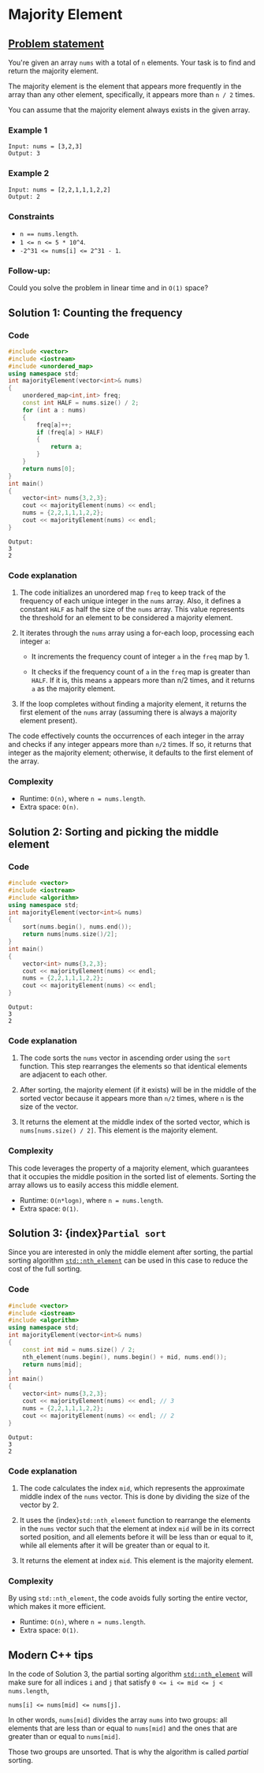 # Majority Element

## [Problem statement](https://leetcode.com/problems/majority-element/)

You're given an array `nums` with a total of `n` elements. Your task is to find and return the majority element.

The majority element is the element that appears more frequently in the array than any other element, specifically, it appears more than `n / 2` times.

You can assume that the majority element always exists in the given array.

### Example 1
```text
Input: nums = [3,2,3]
Output: 3
```

### Example 2
```text
Input: nums = [2,2,1,1,1,2,2]
Output: 2
``` 

### Constraints

* `n == nums.length`.
* `1 <= n <= 5 * 10^4`.
* `-2^31 <= nums[i] <= 2^31 - 1`.
 

### Follow-up: 
Could you solve the problem in linear time and in `O(1)` space?

## Solution 1: Counting the frequency

### Code
```cpp
#include <vector>
#include <iostream>
#include <unordered_map>
using namespace std;
int majorityElement(vector<int>& nums) 
{
    unordered_map<int,int> freq;
    const int HALF = nums.size() / 2;
    for (int a : nums) 
    {
        freq[a]++;
        if (freq[a] > HALF) 
        {
            return a;
        }
    }
    return nums[0];
}
int main() 
{
    vector<int> nums{3,2,3};
    cout << majorityElement(nums) << endl;
    nums = {2,2,1,1,1,2,2};
    cout << majorityElement(nums) << endl;
}
```
```text
Output:
3
2
```

### Code explanation

1. The code initializes an unordered map `freq` to keep track of the frequency of each unique integer in the `nums` array. Also, it defines a constant `HALF` as half the size of the `nums` array. This value represents the threshold for an element to be considered a majority element.

2. It iterates through the `nums` array using a for-each loop, processing each integer `a`:

   * It increments the frequency count of integer `a` in the `freq` map by 1.

   * It checks if the frequency count of `a` in the `freq` map is greater than `HALF`. If it is, this means `a` appears more than n/2 times, and it returns `a` as the majority element.

3. If the loop completes without finding a majority element, it returns the first element of the `nums` array (assuming there is always a majority element present).

The code effectively counts the occurrences of each integer in the array and checks if any integer appears more than `n/2` times. If so, it returns that integer as the majority element; otherwise, it defaults to the first element of the array.


### Complexity
* Runtime: `O(n)`, where `n = nums.length`.
* Extra space: `O(n)`.

## Solution 2: Sorting and picking the middle element

### Code
```cpp
#include <vector>
#include <iostream>
#include <algorithm>
using namespace std;
int majorityElement(vector<int>& nums) 
{
    sort(nums.begin(), nums.end());
    return nums[nums.size()/2];
}
int main() 
{
    vector<int> nums{3,2,3};
    cout << majorityElement(nums) << endl;
    nums = {2,2,1,1,1,2,2};
    cout << majorityElement(nums) << endl;
}
```
```text
Output:
3
2
```

### Code explanation

1. The code sorts the `nums` vector in ascending order using the `sort` function. This step rearranges the elements so that identical elements are adjacent to each other.

2. After sorting, the majority element (if it exists) will be in the middle of the sorted vector because it appears more than `n/2` times, where `n` is the size of the vector.

3. It returns the element at the middle index of the sorted vector, which is `nums[nums.size() / 2]`. This element is the majority element.


### Complexity
This code leverages the property of a majority element, which guarantees that it occupies the middle position in the sorted list of elements. Sorting the array allows us to easily access this middle element. 

* Runtime: `O(n*logn)`, where `n = nums.length`.
* Extra space: `O(1)`.

## Solution 3: {index}`Partial sort`

Since you are interested in only the middle element after sorting, the partial sorting algorithm [`std::nth_element`](https://en.cppreference.com/w/cpp/algorithm/nth_element) can be used in this case to reduce the cost of the full sorting.

### Code
```cpp
#include <vector>
#include <iostream>
#include <algorithm>
using namespace std;
int majorityElement(vector<int>& nums) 
{
    const int mid = nums.size() / 2;    
    nth_element(nums.begin(), nums.begin() + mid, nums.end());
    return nums[mid];
}
int main() 
{
    vector<int> nums{3,2,3};
    cout << majorityElement(nums) << endl; // 3
    nums = {2,2,1,1,1,2,2};
    cout << majorityElement(nums) << endl; // 2
}
```
```text
Output:
3
2
```

### Code explanation

1. The code calculates the index `mid`, which represents the approximate middle index of the `nums` vector. This is done by dividing the size of the vector by 2.

2. It uses the {index}`std::nth_element` function to rearrange the elements in the `nums` vector such that the element at index `mid` will be in its correct sorted position, and all elements before it will be less than or equal to it, while all elements after it will be greater than or equal to it.

3. It returns the element at index `mid`. This element is the majority element.

### Complexity
By using `std::nth_element`, the code avoids fully sorting the entire vector, which makes it more efficient. 

* Runtime: `O(n)`, where `n = nums.length`.
* Extra space: `O(1)`.


## Modern C++ tips

In the code of Solution 3, the partial sorting algorithm [`std::nth_element`](https://en.cppreference.com/w/cpp/algorithm/nth_element) will make sure for all indices `i` and `j` that satisfy `0 <= i <= mid <= j < nums.length`,

    nums[i] <= nums[mid] <= nums[j].

In other words, `nums[mid]` divides the array `nums` into two groups: all elements that are less than or equal to `nums[mid]` and the ones that are greater than or equal to `nums[mid]`. 

Those two groups are unsorted. That is why the algorithm is called *partial* sorting. 

